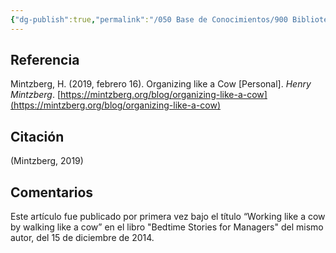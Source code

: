 ```yaml
---
{"dg-publish":true,"permalink":"/050 Base de Conocimientos/900 Biblioteca/Zk Lit (Mintzberg, 2019) Organizing like a Cow/","tags":["digitalGarden"]}
---
```


## Referencia

Mintzberg, H. (2019, febrero 16). Organizing like a Cow [Personal]. _Henry Mintzberg_. [https://mintzberg.org/blog/organizing-like-a-cow](https://mintzberg.org/blog/organizing-like-a-cow)

## Citación
(Mintzberg, 2019)

## Comentarios

Este artículo fue publicado por primera vez bajo el título “Working like a cow by walking like a cow” en el libro "Bedtime Stories for Managers" del mismo autor, del 15 de diciembre de 2014.


